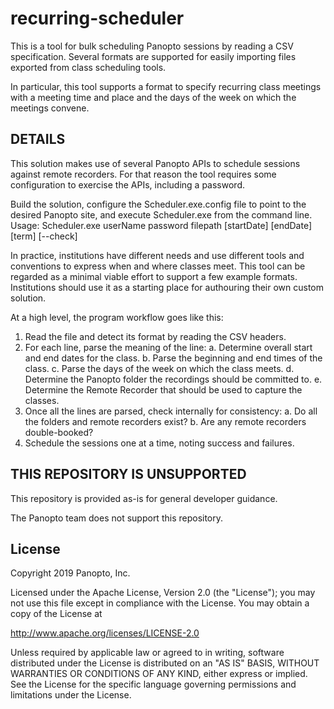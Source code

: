 # recurring-scheduler

This is a tool for bulk scheduling Panopto sessions by reading a CSV specification.
Several formats are supported for easily importing files exported from class scheduling tools.

In particular, this tool supports a format to specify recurring class meetings
with a meeting time and place and the days of the week on which the meetings convene.

DETAILS
-------

This solution makes use of several Panopto APIs to schedule sessions against remote recorders.
For that reason the tool requires some configuration to exercise the APIs, including a password.

Build the solution, configure the Scheduler.exe.config file to point to the desired Panopto site,
and execute Scheduler.exe from the command line.
Usage: Scheduler.exe userName password filepath [startDate] [endDate] [term] [--check]

In practice, institutions have different needs and use different tools and conventions
to express when and where classes meet. This tool can be regarded as a minimal viable effort
to support a few example formats. Institutions should use it as a starting place for
authouring their own custom solution.

At a high level, the program workflow goes like this:
1. Read the file and detect its format by reading the CSV headers.
2. For each line, parse the meaning of the line:
	a. Determine overall start and end dates for the class.
	b. Parse the beginning and end times of the class.
	c. Parse the days of the week on which the class meets.
	d. Determine the Panopto folder the recordings should be committed to.
	e. Determine the Remote Recorder that should be used to capture the classes.
3. Once all the lines are parsed, check internally for consistency:
	a. Do all the folders and remote recorders exist?
	b. Are any remote recorders double-booked?
4. Schedule the sessions one at a time, noting success and failures.


THIS REPOSITORY IS UNSUPPORTED
------------------------------
This repository is provided as-is for general developer guidance.

The Panopto team does not support this repository.

License
-------

Copyright 2019 Panopto, Inc.

Licensed under the Apache License, Version 2.0 (the "License");
you may not use this file except in compliance with the License.
You may obtain a copy of the License at

http://www.apache.org/licenses/LICENSE-2.0

Unless required by applicable law or agreed to in writing, software
distributed under the License is distributed on an "AS IS" BASIS,
WITHOUT WARRANTIES OR CONDITIONS OF ANY KIND, either express or implied.
See the License for the specific language governing permissions and
limitations under the License.
